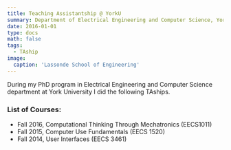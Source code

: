 ```yaml
---
title: Teaching Assistantship @ YorkU
summary: Department of Electrical Engineering and Computer Science, York University
date: 2016-01-01
type: docs
math: false
tags:
  - TAship
image:
  caption: 'Lassonde School of Engineering'
---
```


During my PhD program in Electrical Engineering and Computer Science department at York University I did
the following TAships.

### List of Courses:
- Fall 2016, Computational Thinking Through Mechatronics (EECS1011)
- Fall 2015, Computer Use Fundamentals (EECS 1520)
- Fall 2014, User Interfaces (EECS 3461)